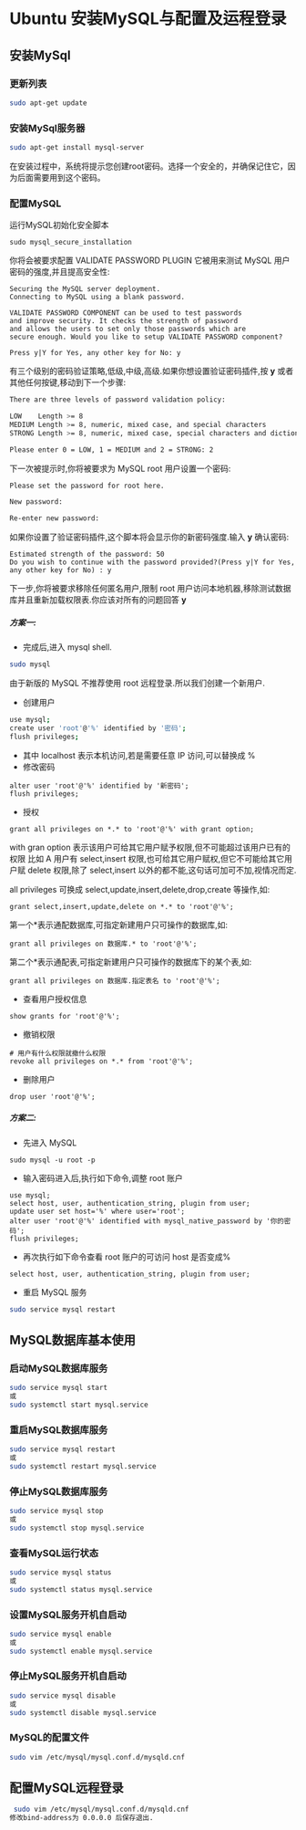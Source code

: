 # Ubuntu 安装MySQL与配置及运程登录

## 安装MySql

### 更新列表



```sh
sudo apt-get update
```

### 安装MySql服务器

```sh
sudo apt-get install mysql-server
```

在安装过程中，系统将提示您创建root密码。选择一个安全的，并确保记住它，因为后面需要用到这个密码。

### 配置MySQL

运行MySQL初始化安全脚本

```shell
sudo mysql_secure_installation
```

你将会被要求配置 VALIDATE PASSWORD PLUGIN 它被用来测试 MySQL 用户密码的强度,并且提高安全性:

```
Securing the MySQL server deployment.
Connecting to MySQL using a blank password.

VALIDATE PASSWORD COMPONENT can be used to test passwords
and improve security. It checks the strength of password
and allows the users to set only those passwords which are
secure enough. Would you like to setup VALIDATE PASSWORD component?

Press y|Y for Yes, any other key for No: y
```

有三个级别的密码验证策略,低级,中级,高级.如果你想设置验证密码插件,按 **y** 或者其他任何按键,移动到下一个步骤:

```sh
There are three levels of password validation policy:

LOW    Length >= 8
MEDIUM Length >= 8, numeric, mixed case, and special characters
STRONG Length >= 8, numeric, mixed case, special characters and dictionary file

Please enter 0 = LOW, 1 = MEDIUM and 2 = STRONG: 2
```

下一次被提示时,你将被要求为 MySQL root 用户设置一个密码:

```sh
Please set the password for root here.

New password:

Re-enter new password:
```

如果你设置了验证密码插件,这个脚本将会显示你的新密码强度.输入 **y** 确认密码:

```
Estimated strength of the password: 50
Do you wish to continue with the password provided?(Press y|Y for Yes, any other key for No) : y
```

下一步,你将被要求移除任何匿名用户,限制 root 用户访问本地机器,移除测试数据库并且重新加载权限表.你应该对所有的问题回答 **y**

##### 方案一:

- 完成后,进入 mysql shell.

```sh
sudo mysql
```



由于新版的 MySQL 不推荐使用 root 远程登录.所以我们创建一个新用户.

- 创建用户

```sh
use mysql;
create user 'root'@'%' identified by '密码';
flush privileges;
```



- 其中 localhost 表示本机访问,若是需要任意 IP 访问,可以替换成 %
- 修改密码

```shell
alter user 'root'@'%' identified by '新密码';
flush privileges;
```



- 授权

```shell
grant all privileges on *.* to 'root'@'%' with grant option;
```



with gran option 表示该用户可给其它用户赋予权限,但不可能超过该用户已有的权限 比如 A 用户有 select,insert 权限,也可给其它用户赋权,但它不可能给其它用户赋 delete 权限,除了 select,insert 以外的都不能,这句话可加可不加,视情况而定.

all privileges 可换成 select,update,insert,delete,drop,create 等操作,如:

```shell
grant select,insert,update,delete on *.* to 'root'@'%';
```



第一个*表示通配数据库,可指定新建用户只可操作的数据库,如:

```shell
grant all privileges on 数据库.* to 'root'@'%';
```



第二个*表示通配表,可指定新建用户只可操作的数据库下的某个表,如:

```shell
grant all privileges on 数据库.指定表名 to 'root'@'%';
```



- 查看用户授权信息

```shell
show grants for 'root'@'%';
```



- 撤销权限

```shell
# 用户有什么权限就撤什么权限
revoke all privileges on *.* from 'root'@'%';
```



- 删除用户

```shell
drop user 'root'@'%';
```

##### 方案二:

- 先进入 MySQL

```shell
sudo mysql -u root -p
```



- 输入密码进入后,执行如下命令,调整 root 账户

```shell
use mysql;
select host, user, authentication_string, plugin from user;
update user set host='%' where user='root';
alter user 'root'@'%' identified with mysql_native_password by '你的密码';
flush privileges;
```



- 再次执行如下命令查看 root 账户的可访问 host 是否变成%

```shell
select host, user, authentication_string, plugin from user;
```

- 重启 MySQL 服务

```sh
sudo service mysql restart
```

## MySQL数据库基本使用

### 启动MySQL数据库服务
```sh
sudo service mysql start
或
sudo systemctl start mysql.service
```
### 重启MySQL数据库服务
```sh
sudo service mysql restart
或
sudo systemctl restart mysql.service
```
### 停止MySQL数据库服务
```sh
sudo service mysql stop
或
sudo systemctl stop mysql.service
```
### 查看MySQL运行状态
```sh
sudo service mysql status
或
sudo systemctl status mysql.service
```
### 设置MySQL服务开机自启动
```sh
sudo service mysql enable
或
sudo systemctl enable mysql.service
```
### 停止MySQL服务开机自启动
```sh
sudo service mysql disable
或
sudo systemctl disable mysql.service
```
### MySQL的配置文件

```sh
sudo vim /etc/mysql/mysql.conf.d/mysqld.cnf
```



## 配置MySQL远程登录

```sh
 sudo vim /etc/mysql/mysql.conf.d/mysqld.cnf
修改bind-address为 0.0.0.0 后保存退出.
```

